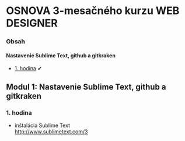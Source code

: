 # OSNOVA 3-mesačného kurzu WEB DESIGNER

### Obsah
#### Nastavenie Sublime Text, github a gitkraken

- [1. hodina](#1) &#10004;

## Modul 1: Nastavenie Sublime Text, github a gitkraken

### <a name="1">1. hodina</a>

- inštalácia Sublime Text </br>
<a name="http://www.sublimetext.com/3">http://www.sublimetext.com/3</a>
